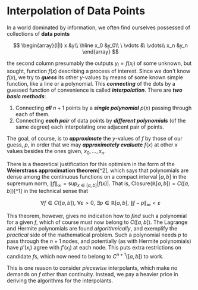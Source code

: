 # Interpolation of Data Points

In a world dominated by information, we often find ourselves possessed of collections of **data points**

$$
\begin{array}{l|l}
x           &y\\
\hline
x_0        &y_0\\
\ \vdots   &\ \vdots\\
x_n        &y_n
\end{array}
$$

the second column presumably the outputs $y_i=f(x_i)$ of some unknown, but sought, function $f(x)$ describing a process of interest.  Since we don't know $f(x)$, we try to ***guess*** its other $y$-values by means of some known simple function, like a line or a polynomial.  This ***connecting*** of the dots by a guessed function of convenience is called ***interpolation***.  There are ***two basic methods***:

1. Connecting ***all*** $n+1$ points by a ***single polynomial*** $p(x)$ passing through each of them.
2. Connecting ***each pair*** of data points by ***different polynomials*** (of the same degree) each interpolating one adjacent pair of points.  

The goal, of course, is to ***approximate*** the $y$-values of $f$ by those of our guess, $p$, in order that we may ***approximately evaluate*** $f(x)$ at other $x$ values besides the ones given, $x_0,\dots,x_n$.  

There is a theoretical justification for this optimism in the form of the **Weierstrass approximation theorem**[^2], which says that polynomials are dense among the continuous functions on a compact interval $[a,b]$ in the supremum norm, $\lVert f\rVert_\infty=\sup_{x\in [a,b]}|f(x)|$.  That is, $\text{Closure}(\mathbb{R}[a,b])=C([a,b])$[^1] in the technical sense that 

$$
\forall f\in C([a,b]),\ \forall \varepsilon>0,\ \exists p\in \mathbb{R}[a,b],\ \lVert f-p\rVert_\infty<\varepsilon
$$  

This theorem, however, gives no indication how to *find* such a polynomial for a given $f$, which of course must now belong to $C([a,b])$.  The Lagrange and Hermite polynomials are found *algorithmically*, and exemplify the *practical* side of the mathematical problem.  Such a polynomial needs $p$ to pass through the $n+1$ nodes, and potentially (as with Hermite polynomials) have $p'(x_i)$ agree with $f'(x_i)$ at each node.  This puts extra restrictions on candidate $f$s, which now need to belong to $C^{n+1}([a,b])$ to work.  

This is one reason to consider *piecewise* interpolants, which make no demands on $f$ other than continuity.  Instead, we pay a heavier price in deriving the algorithms for the interpolants.  